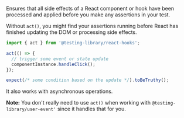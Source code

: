 Ensures that all side effects of a React component or hook have been processed and applied before you make any assertions in your test.

Without `act()`, you might find your assertions running before React has finished updating the DOM or processing side effects.

```js
import { act } from '@testing-library/react-hooks';

act(() => {
  // trigger some event or state update
  componentInstance.handleClick();
});

expect(/* some condition based on the update */).toBeTruthy();
```

It also works with asynchronous operations.

**Note:** You don't really need to use `act()` when working with `@testing-library/user-event'` since it handles that for you.

